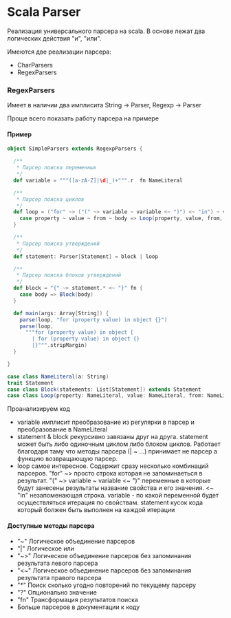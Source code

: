 # Scala Parser
Реализация универсального парсера на scala. В основе лежат два логических действия "и", "или".

Имеются две реализации парсера:
- CharParsers
- RegexParsers

### RegexParsers
Имеет в наличии два имплисита String -> Parser, Regexp -> Parser

Проще всего показать работу парсера на примере
#### Пример
```scala
object SimpleParsers extends RegexpParsers {

  /**
   * Парсер поиска переменных
   */
  def variable = """([a-zA-Z]|\d|_)+""".r  fn NameLiteral

  /**
   * Парсер поиска циклов
   */
  def loop = ("for" ~> ("(" ~> variable ~ variable <~ ")") <~ "in") ~ variable ~ statement fn {
    case property ~ value ~ from ~ body => Loop(property, value, from, body)
  }

  /**
   * Парсер поиска утверждений
   */
  def statement: Parser[Statement] = block | loop

  /**
   * Парсер поиска блоков утверждений
   */
  def block = "{" ~> statement.* <~ "}" fn {
    case body => Block(body)
  }

  def main(args: Array[String]) {
    parse(loop, "for (property value) in object {}")
    parse(loop,
      """for (property value) in object {
        | for (property value) in object {}
        |}""".stripMargin)
  }

}

case class NameLiteral(a: String)
trait Statement
case class Block(statements: List[Statement]) extends Statement
case class Loop(property: NameLiteral, value: NameLiteral, from: NameLiteral, body: Statement) extends Statement
```
Проанализируем код
- variable имплисит преобразование из регулярки в парсер и преобразование в NameLiteral
- statement & block рекурсивно завязаны друг на друга. statement может быть либо одиночным циклом либо блоком циклов. Работает благодаря таму что методы парсера (| ~ ...) принимает не парсер а функцию возвращающую парсер.
- loop самое интересное. Содержит сразу несколько комбинаций парсеров. "for" ~> просто строка которая не запоминаеться в результат. "(" ~> variable ~ variable <~ ")" переменные в которые будут занесены результаты название свойства и его значения. <~ "in" незапоменающая строка. variable - по какой переменной будет осуществляться итерация по свойствам. statement кусок кода который болжен быть выполнен на каждой итерации

#### Доступные методы парсера
- "~" Логическое объединение парсеров
- "|" Логическое или
- "~>" Логическое объединение парсеров без запоминания результата левого парсера
- "<~" Логическое объединение парсеров без запоминания результата правого парсера
- "*" Поиск сколько угодно повторений по текущему парсеру
- "?" Опционально значение
- "fn" Трансформация результатов поиска
- Больше парсеров в документации к коду

